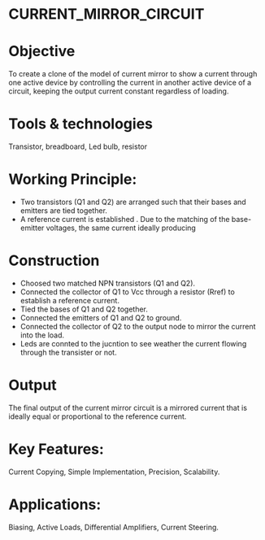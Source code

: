 # CURRENT_MIRROR_CIRCUIT
# Objective 
To create a clone of the model of current mirror to show a current through one active device by controlling the current in another active device of a circuit, keeping the output current constant regardless of loading.
# Tools & technologies
Transistor, breadboard, Led bulb, resistor
# Working Principle:
- Two transistors (Q1 and Q2) are arranged such that their bases and emitters are tied together.  
- A reference current is established . Due to the matching of the base-emitter voltages, the same current ideally producing 
# Construction
- Choosed two matched NPN transistors (Q1 and Q2).  
- Connected the collector of Q1 to Vcc through a resistor (Rref) to establish a reference current.  
- Tied the bases of Q1 and Q2 together.  
- Connected the emitters of Q1 and Q2 to ground.  
- Connected the collector of Q2 to the output node to mirror the current into the load.
- Leds are connted to the jucntion to see weather the current flowing through the transister or not.
# Output
The final output of the current mirror circuit is a mirrored current that is ideally equal or proportional to the reference current.
# Key Features:
Current Copying, Simple Implementation, Precision, Scalability.
# Applications:
Biasing, Active Loads, Differential Amplifiers, Current Steering.
